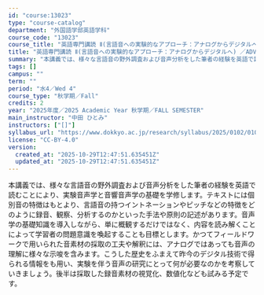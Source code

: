```yaml
---
id: "course:13023"
type: "course-catalog"
department: "外国語学部英語学科"
course_code: "13023"
course_title: "英語専門講読 Ⅱ(言語音への実験的なアプローチ：アナログからデジタルへ) ／ADVANCED THEMATIC READING Ⅱ"
title: "英語専門講読 Ⅱ(言語音への実験的なアプローチ：アナログからデジタルへ) ／ADVANCED THEMATIC READING Ⅱ"
summary: "本講義では、様々な言語音の野外調査および音声分析をした筆者の経験を英語で読むことにより、実験音声学と音響音声学の基礎を学修します。テキストには個別音の特徴はもとより、言語音の持つイントネーションやピッチなどの特徴をどのように録音、観察、分析…"
tags: []
campus: ""
term: ""
period: "水4／Wed 4"
course_type: "秋学期／Fall"
credits: 2
year: "2025年度／2025 Academic Year 秋学期／FALL SEMESTER"
main_instructor: "中田 ひとみ"
instructors: ["[]"]
syllabus_url: "https://www.dokkyo.ac.jp/research/syllabus/2025/0102/0102_13023_ja_JP.html"
license: "CC-BY-4.0"
version:
  created_at: "2025-10-29T12:47:51.635451Z"
  updated_at: "2025-10-29T12:47:51.635451Z"
---
```

本講義では、様々な言語音の野外調査および音声分析をした筆者の経験を英語で読むことにより、実験音声学と音響音声学の基礎を学修します。テキストには個別音の特徴はもとより、言語音の持つイントネーションやピッチなどの特徴をどのように録音、観察、分析するのかといった手法や原則の記述があります。音声学の基礎知識を導入しながら、単に概観するだけではなく、内容を読み解くことによって学習者の問題意識を喚起することも目標とします。かつてフィールドワークで用いられた音素材の採取の工夫や解釈には、アナログではあっても音声の理解に様々な示唆を含みます。こうした歴史をふまえて昨今のデジタル技術で得られる情報をも用い、実験を伴う音声の研究にとって何が必要なのかを考察していきましょう。後半は採取した録音素材の視覚化、数値化なども試みる予定です。
